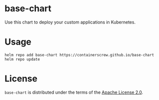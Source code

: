 # base-chart

Use this chart to deploy your custom applications in Kubernetes.

# Usage

```shell
helm repo add base-chart https://containerscrew.github.io/base-chart
helm repo update
```

# License

`base-chart` is distributed under the terms of the [Apache License 2.0](https://spdx.org/licenses/Apache-2.0.html).
